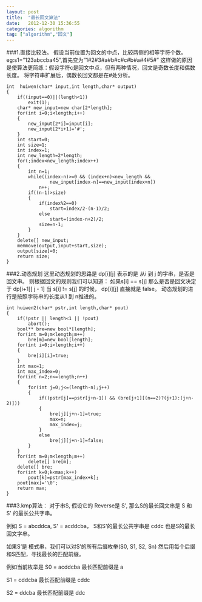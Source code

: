 ```yaml
---
layout: post
title:  "最长回文算法"
date:   2012-12-30 15:36:55
categories: algorithm  
tag: ["algorithm","回文"]
---
```

###1.直接比较法。
假设当前位置为回文的中点，比较两侧的相等字符个数。
eg:s1=”123abccba45”,首先变为”1#2#3#a#b#c#c#b#a#4#5#”
这样做的原因是使算法更简练：假设字符c是回文中点，但有两种情况，回文是奇数长度和偶数长度。
将字符串扩展后，偶数长回文都是在#处分析。

	int  huiwen(char* input,int length,char* output)  
	{  
		if((input==0)||(length<1))  
			exit(1);  
		char* new_input=new char[2*length];  
		for(int i=0;i<length;i++)  
		{  
			new_input[2*i]=input[i];  
			new_input[2*i+1]='#';  
		}  
		int start=0;  
		int size=1;  
		int index=1;  
		int new_length=2*length;  
		for(;index<new_length;index++)  
		{  
			int n=1;  
			while((index-n)>=0 && (index+n)<new_length &&   
					new_input[index-n]==new_input[index+n])  
				n++;  
			if((n-1)>size)  
			{  
				if(index%2==0)  
					start=index/2-(n-1)/2;  
				else  
					start=(index-n+2)/2;  
				size=n-1;  
			}     
		}  
		delete[] new_input;  
		memmove(output,input+start,size);  
		output[size]=0;  
		return size;  
	}  

###2.动态规划
这里动态规划的思路是 dp[i][j] 表示的是 从i 到 j 的字串，是否是回文串。
则根据回文的规则我们可以知道：
如果s[i] == s[j] 那么是否是回文决定于 dp[i+1][ j - 1]
当 s[i] != s[j] 的时候， dp[i][j] 直接就是 false。
动态规划的进行是按照字符串的长度从1 到 n推进的。

	int huiwen2(char* pstr,int length,char* pout)  
	{  
		if(!pstr || length<1 || !pout)  
			abort();  
		bool** bre=new bool*[length];  
		for(int m=0;m<length;m++)  
			bre[m]=new bool[length];  
		for(int i=0;i<length;i++)  
		{  
			bre[i][i]=true;  
		}  
		int max=1;  
		int max_index=0;  
		for(int n=2;n<=length;n++)  
		{  
			for(int j=0;j<=(length-n);j++)  
			{  
				if((pstr[j]==pstr[j+n-1]) && (bre[j+1][(n==2)?(j+1):(j+n-2)]))  
				{  
					bre[j][j+n-1]=true;  
					max=n;  
					max_index=j;  
				}  
				else  
					bre[j][j+n-1]=false;  
			}  
		}  
		for(int m=0;m<length;m++)  
			delete[] bre[m];  
		delete[] bre;  
		for(int k=0;k<max;k++)  
			pout[k]=pstr[max_index+k];  
		pout[max]='\0';  
		return max;  
	}  

###3.kmp算法：
对于串S, 假设它的 Reverse是 S', 那么S的最长回文串是 S 和 S' 的最长公共字串。

例如 S = abcddca,  S' = acddcba， S和S'的最长公共字串是 cddc 也是S的最长回文字串。

如果S‘是 模式串，我们可以对S’的所有后缀枚举(S0, S1, S2, Sn) 然后用每个后缀和S匹配，寻找最长的匹配前缀。

例如当前枚举是 S0 = acddcba 最长匹配前缀是 a

S1  = cddcba 最长匹配前缀是 cddc

S2 = ddcba 最长匹配前缀是 ddc
